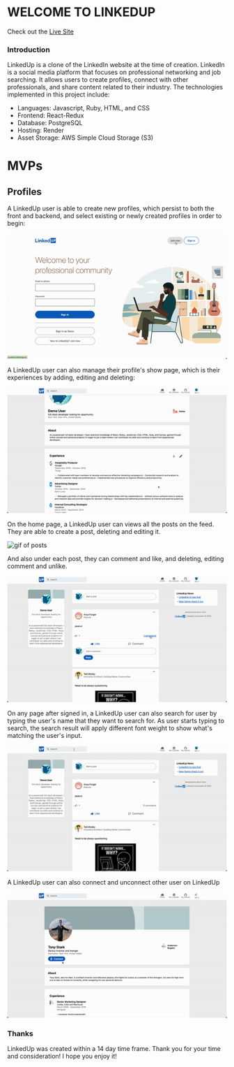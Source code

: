 # WELCOME TO LINKEDUP

Check out the [Live Site](https://linkedup-ptj7.onrender.com/)

### Introduction

LinkedUp is a clone of the LinkedIn website at the time of creation. LinkedIn is a social media platform that focuses on professional networking and job searching. It allows users to create profiles, connect with other professionals, and share content related to their industry.  The technologies implemented in this project include:

* Languages: Javascript, Ruby, HTML, and CSS
* Frontend: React-Redux
* Database: PostgreSQL
* Hosting: Render
* Asset Storage: AWS Simple Cloud Storage (S3)

# MVPs

## Profiles

A LinkedUp user is able to create new profiles, which persist to both the front and backend, and select existing or newly created profiles in order to begin: 

![gif of profiles](app/assets/userAuth.gif)

A LinkedUp user can also manage their profile's show page, which is their experiences by adding, editing and deleting:

![gif of experiences](app/assets/experiences.gif)

On the home page, a LinkedUp user can views all the posts on the feed. They are able to create a post, deleting and editing it.

![gif of posts](app/assets/posts_and_like.gif)

And also under each post, they can comment and like, and deleting, editing comment and unlike.

![gif of comments](app/assets/comments.gif)

On any page after signed in, a LinkedUp user can also search for user by typing the user's name that they want to search for. As user starts typing to search, the search result will apply different font weight to show what's matching the user's input.

![gif of search](app/assets/search.gif)

A LinkedUp user can also connect and unconnect other user on LinkedUp

![gif of connect](app/assets/connect.gif)

### Thanks

LinkedUp was created within a 14 day time frame. Thank you for your time and consideration! I hope you enjoy it!
